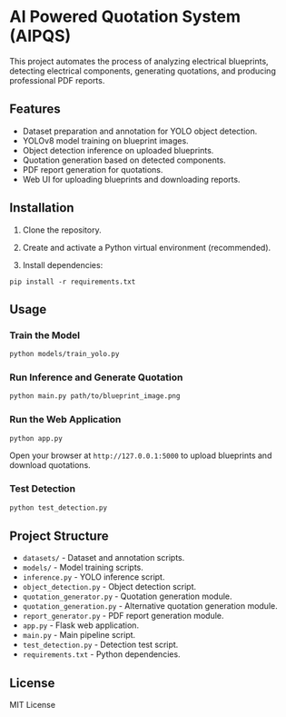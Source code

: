 # AI Powered Quotation System (AIPQS)

This project automates the process of analyzing electrical blueprints, detecting electrical components, generating quotations, and producing professional PDF reports.

## Features

- Dataset preparation and annotation for YOLO object detection.
- YOLOv8 model training on blueprint images.
- Object detection inference on uploaded blueprints.
- Quotation generation based on detected components.
- PDF report generation for quotations.
- Web UI for uploading blueprints and downloading reports.

## Installation

1. Clone the repository.

2. Create and activate a Python virtual environment (recommended).

3. Install dependencies:

```
pip install -r requirements.txt
```

## Usage

### Train the Model

```bash
python models/train_yolo.py
```

### Run Inference and Generate Quotation

```bash
python main.py path/to/blueprint_image.png
```

### Run the Web Application

```bash
python app.py
```

Open your browser at `http://127.0.0.1:5000` to upload blueprints and download quotations.

### Test Detection

```bash
python test_detection.py
```

## Project Structure

- `datasets/` - Dataset and annotation scripts.
- `models/` - Model training scripts.
- `inference.py` - YOLO inference script.
- `object_detection.py` - Object detection script.
- `quotation_generator.py` - Quotation generation module.
- `quotation_generation.py` - Alternative quotation generation module.
- `report_generator.py` - PDF report generation module.
- `app.py` - Flask web application.
- `main.py` - Main pipeline script.
- `test_detection.py` - Detection test script.
- `requirements.txt` - Python dependencies.

## License

MIT License
